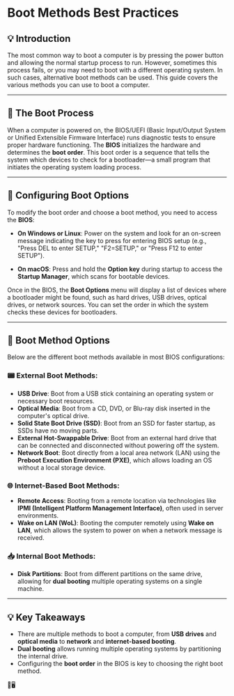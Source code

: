 # Boot Methods Best Practices

## 💡 Introduction

The most common way to boot a computer is by pressing the power button and allowing the normal startup process to run. However, sometimes this process fails, or you may need to boot with a different operating system. In such cases, alternative boot methods can be used. This guide covers the various methods you can use to boot a computer.

---

## 🔀 The Boot Process

When a computer is powered on, the BIOS/UEFI (Basic Input/Output System or Unified Extensible Firmware Interface) runs diagnostic tests to ensure proper hardware functioning. The **BIOS** initializes the hardware and determines the **boot order**. This boot order is a sequence that tells the system which devices to check for a bootloader—a small program that initiates the operating system loading process.

---

## 📂 Configuring Boot Options

To modify the boot order and choose a boot method, you need to access the **BIOS**:

- **On Windows or Linux**: Power on the system and look for an on-screen message indicating the key to press for entering BIOS setup (e.g., "Press DEL to enter SETUP," "F2=SETUP," or "Press F12 to enter SETUP").
  
- **On macOS**: Press and hold the **Option key** during startup to access the **Startup Manager**, which scans for bootable devices.

Once in the BIOS, the **Boot Options** menu will display a list of devices where a bootloader might be found, such as hard drives, USB drives, optical drives, or network sources. You can set the order in which the system checks these devices for bootloaders.

---

## 🔢 Boot Method Options

Below are the different boot methods available in most BIOS configurations:

### 📟 External Boot Methods:

- **USB Drive**: Boot from a USB stick containing an operating system or necessary boot resources.
- **Optical Media**: Boot from a CD, DVD, or Blu-ray disk inserted in the computer's optical drive.
- **Solid State Boot Drive (SSD)**: Boot from an SSD for faster startup, as SSDs have no moving parts.
- **External Hot-Swappable Drive**: Boot from an external hard drive that can be connected and disconnected without powering off the system.
- **Network Boot**: Boot directly from a local area network (LAN) using the **Preboot Execution Environment (PXE)**, which allows loading an OS without a local storage device.

### 🌐 Internet-Based Boot Methods:

- **Remote Access**: Booting from a remote location via technologies like **IPMI (Intelligent Platform Management Interface)**, often used in server environments.
- **Wake on LAN (WoL)**: Booting the computer remotely using **Wake on LAN**, which allows the system to power on when a network message is received.

### 📥 Internal Boot Methods:

- **Disk Partitions**: Boot from different partitions on the same drive, allowing for **dual booting** multiple operating systems on a single machine.

---

## 💡 Key Takeaways

- There are multiple methods to boot a computer, from **USB drives** and **optical media** to **network** and **internet-based booting**.
- **Dual booting** allows running multiple operating systems by partitioning the internal drive.
- Configuring the **boot order** in the BIOS is key to choosing the right boot method.
  
👢🖥️
